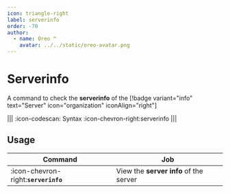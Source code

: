 ```yaml
---
icon: triangle-right
label: serverinfo
order: -70
author:
  - name: Oreo ™
    avatar: ../../static/oreo-avatar.png
---
```


# Serverinfo

A command to check the **serverinfo** of the [!badge variant="info" text="Server" icon="organization" iconAlign="right"]

||| :icon-codescan: Syntax
:icon-chevron-right:serverinfo
|||

## Usage

| Command                              | Job                                    |
| ------------------------------------ | -------------------------------------- |
| :icon-chevron-right:**`serverinfo`** | View the **server info** of the server |
